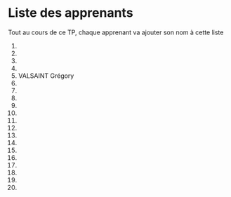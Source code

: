 # Liste des apprenants

Tout au cours de ce TP, chaque apprenant va ajouter son nom à cette liste

1. 
2. 
3. 
4. 
5. VALSAINT Grégory
6. 
7. 
8. 
9. 
10. 
11. 
12. 
13. 
14. 
15. 
16. 
17. 
18. 
19. 
20. 
